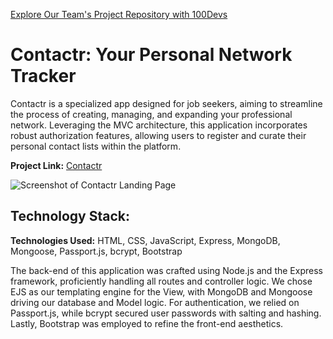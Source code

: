 [Explore Our Team's Project Repository with 100Devs](https://github.com/anthonypz/todo-mvc-auth-local)

# Contactr: Your Personal Network Tracker

Contactr is a specialized app designed for job seekers, aiming to streamline the process of creating, managing, and expanding your professional network. Leveraging the MVC architecture, this application incorporates robust authorization features, allowing users to register and curate their personal contact lists within the platform.

**Project Link:** [Contactr](https://contactr.onrender.com/)

![Screenshot of Contactr Landing Page](https://user-images.githubusercontent.com/13573733/189439207-0b7279d9-9056-49b9-bca1-d75387616c11.png)

## Technology Stack:

**Technologies Used:** HTML, CSS, JavaScript, Express, MongoDB, Mongoose, Passport.js, bcrypt, Bootstrap

The back-end of this application was crafted using Node.js and the Express framework, proficiently handling all routes and controller logic. We chose EJS as our templating engine for the View, with MongoDB and Mongoose driving our database and Model logic. For authentication, we relied on Passport.js, while bcrypt secured user passwords with salting and hashing. Lastly, Bootstrap was employed to refine the front-end aesthetics.
